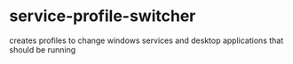 # service-profile-switcher
creates profiles to change windows services and desktop applications that should be running
